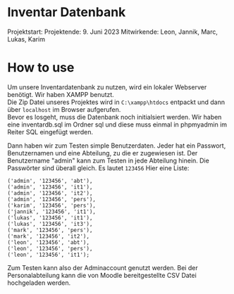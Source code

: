 # Inventar Datenbank
Projektstart: 
Projektende: 9. Juni 2023
Mitwirkende: Leon, Jannik, Marc, Lukas, Karim

# How to use
Um unsere Inventardatenbank zu nutzen, wird ein lokaler Webserver benötigt. Wir haben XAMPP benutzt.  
Die Zip Datei unseres Projektes wird in `C:\xampp\htdocs` entpackt und dann über `localhost` im Browser aufgerufen.  
Bevor es losgeht, muss die Datenbank noch initialsiert werden. Wir haben eine inventardb.sql im Ordner sql und diese 
muss einmal in phpmyadmin im Reiter SQL eingefügt werden.   
   
Dann haben wir zum Testen simple Benutzerdaten. Jeder hat ein Passwort, Benutzernamen und eine Abteilung, 
zu die er zugewiesen ist. Der Benutzername "admin" kann zum Testen in jede Abteilung hinein. 
Die Passwörter sind überall gleich. Es lautet `123456`
Hier eine Liste:

```
('admin', '123456', 'abt'),
('admin', '123456', 'it1'),
('admin', '123456', 'it2'),
('admin', '123456', 'pers'),
('karim', '123456', 'pers'),
('jannik', '123456', 'it1'),
('lukas', '123456', 'it1'),
('lukas', '123456', 'it3'),
('mark', '123456', 'pers'),
('mark', '123456', 'it2'),
('leon', '123456', 'abt'),
('leon', '123456', 'pers'),
('leon', '123456', 'it1');
```

Zum Testen kann also der Adminaccount genutzt werden. Bei der Personalabteilung kann die von Moodle 
bereitgestellte CSV Datei hochgeladen werden.   




